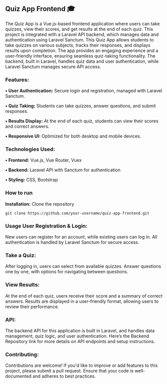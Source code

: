 ## Quiz App Frontend 🎓
The Quiz App is a Vue.js-based frontend application where users can take quizzes, view their scores, and get results at the end of each quiz. This project is integrated with a Laravel API backend, which manages data and authentication using Laravel Sanctum.
This Quiz App allows students to take quizzes on various subjects, tracks their responses, and displays results upon completion. The app provides an engaging experience and a user-friendly interface, ensuring seamless quiz-taking functionality. The backend, built in Laravel, handles quiz data and user authentication, while Laravel Sanctum manages secure API access.

### Features:
**• User Authentication:** Secure login and registration, managed with Laravel Sanctum.

**• Quiz Taking:** Students can take quizzes, answer questions, and submit responses.

**• Results Display:** At the end of each quiz, students can view their scores and correct answers.

**• Responsive UI:** Optimized for both desktop and mobile devices.

### Technologies Used:

**• Frontend:** Vue.js, Vue Router, Vuex

**• Backend:** Laravel API with Sanctum for authentication

**• Styling:** CSS, Bootstrap
### How to run
**Installation:**
Clone the repository
```
git clone https://github.com/your-username/quiz-app-frontend.git
```
### Usage User Registration & Login:

New users can register for an account, while existing users can log in. All authentication is handled by Laravel Sanctum for secure access.

### Take a Quiz:

After logging in, users can select from available quizzes. Answer questions one by one, with options for navigating between questions.

### View Results:

At the end of each quiz, users receive their score and a summary of correct answers. Results are displayed in a user-friendly format, allowing users to review their performance.

### API:

The backend API for this application is built in Laravel, and handles data management, quiz logic, and user authentication. Here’s the Backend Repository link for more details on API endpoints and setup instructions.

### Contributing:
Contributions are welcome! If you'd like to improve or add features to this project, please submit a pull request. Ensure that your code is well-documented and adheres to best practices.
